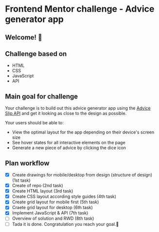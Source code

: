# Frontend Mentor challenge - Advice generator app

## Welcome! 👋

## Challenge based on

- HTML
- CSS
- JavaScript
- API

## Main goal for challenge

Your challenge is to build out this advice generator app using the [Advice Slip API](https://api.adviceslip.com) and get it looking as close to the design as possible.

Your users should be able to:

- View the optimal layout for the app depending on their device's screen size
- See hover states for all interactive elements on the page
- Generate a new piece of advice by clicking the dice icon

## Plan workflow

- [x] Create drawings for mobile/desktop from design (structure of design)(1st task)
- [x] Create of repo (2nd task)
- [x] Create HTML layout (3rd task)
- [x] Create CSS layout according style guides (4th task)
- [x] Create grid layout for mobile first (5th task)
- [x] Craete grid layout for desktop (6th task)
- [x] Implement JavaScript & API (7th task)
- [ ] Overview of solution and RWD (8th task)
- [ ] Tada it is done. Congratulation you reach your goal.🎉